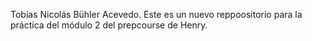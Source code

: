 Tobías Nicolás Bühler Acevedo.
Este es un nuevo reppoositorio para la práctica del módulo 2 del prepcourse de Henry.
